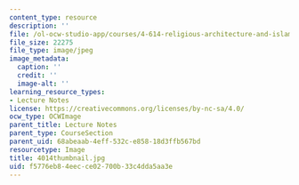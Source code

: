 ```yaml
---
content_type: resource
description: ''
file: /ol-ocw-studio-app/courses/4-614-religious-architecture-and-islamic-cultures-fall-2002/f5776eb84eecce02700b33c4dda5aa3e_4014thumbnail.jpg
file_size: 22275
file_type: image/jpeg
image_metadata:
  caption: ''
  credit: ''
  image-alt: ''
learning_resource_types:
- Lecture Notes
license: https://creativecommons.org/licenses/by-nc-sa/4.0/
ocw_type: OCWImage
parent_title: Lecture Notes
parent_type: CourseSection
parent_uid: 68abeaab-4eff-532c-e858-18d3ffb567bd
resourcetype: Image
title: 4014thumbnail.jpg
uid: f5776eb8-4eec-ce02-700b-33c4dda5aa3e
---
```

